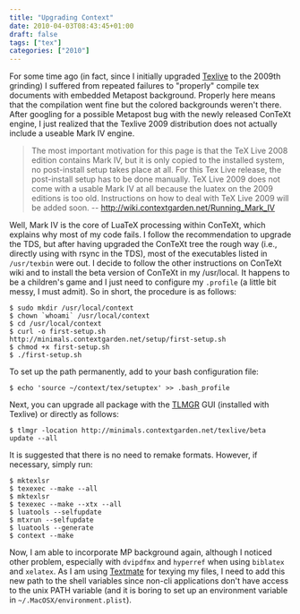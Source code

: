 ```yaml
---
title: "Upgrading Context"
date: 2010-04-03T08:43:45+01:00
draft: false
tags: ["tex"]
categories: ["2010"]
---
```


For some time ago (in fact, since I initially upgraded [Texlive](http://tug.org/texlive/) to the 2009th grinding) I suffered from repeated failures to "properly" compile tex documents with embedded Metapost background. Properly here means that the compilation went fine but the colored backgrounds weren't there. After googling for a possible Metapost bug with the newly released ConTeXt engine, I just realized that the Texlive 2009 distribution does not actually include a useable Mark IV engine.

> The most important motivation for this page is that the TeX Live 2008 edition contains Mark IV, but it is only copied to the installed system, no post-install setup takes place at all. For this Tex Live release, the post-install setup has to be done manually. TeX Live 2009 does not come with a usable Mark IV at all because the luatex on the 2009 editions is too old. Instructions on how to deal with TeX Live 2009 will be added soon.
-- <http://wiki.contextgarden.net/Running_Mark_IV>

Well, Mark IV is the core of LuaTeX processing within ConTeXt, which explains why most of my code fails. I follow the recommendation to upgrade the TDS, but after having upgraded the ConTeXt tree the rough way (i.e., directly using with rsync in the TDS), most of the executables listed in `/usr/texbin` were out. I decide to follow the other instructions on ConTeXt wiki and to install the beta version of ConTeXt in my /usr/local. It happens to be a children's game and I just need to configure my `.profile` (a little bit messy, I must admit). So in short, the procedure is as follows:

```
$ sudo mkdir /usr/local/context
$ chown `whoami` /usr/local/context
$ cd /usr/local/context
$ curl -o first-setup.sh http://minimals.contextgarden.net/setup/first-setup.sh
$ chmod +x first-setup.sh
$ ./first-setup.sh
```
	
To set up the path permanently, add to your bash configuration file:

```
$ echo 'source ~/context/tex/setuptex' >> .bash_profile
```

Next, you can upgrade all package with the [TLMGR](http://tug.org/texlive/tlmgr.html) GUI (installed with Texlive) or directly as follows:

```
$ tlmgr -location http://minimals.contextgarden.net/texlive/beta update --all
```

It is suggested that there is no need to remake formats. However, if necessary, simply run:

```
$ mktexlsr 
$ texexec --make --all 
$ mktexlsr 
$ texexec --make --xtx --all 
$ luatools --selfupdate 
$ mtxrun --selfupdate 
$ luatools --generate 
$ context --make
```

Now, I am able to incorporate MP background again, although I noticed other problem, especially with `dvipdfmx` and `hyperref` when using `biblatex` and `xelatex`. As I am using [Textmate](http://macromates.com/) for texying my files, I need to add this new path to the shell variables since non-cli applications don't have access to the unix PATH variable (and it is boring to set up an environment variable in `~/.MacOSX/environment.plist`).